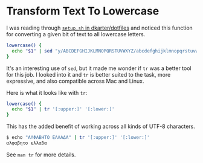 # Transform Text To Lowercase

I was reading through [`setup.sh` in
dkarter/dotfiles](https://github.com/dkarter/dotfiles/blob/master/setup.sh#L7-L9)
and noticed this function for converting a given bit of text to all lowercase
letters.

```bash
lowercase() {
  echo "$1" | sed "y/ABCDEFGHIJKLMNOPQRSTUVWXYZ/abcdefghijklmnopqrstuvwxyz/"
}
```

It's an interesting use of `sed`, but it made me wonder if `tr` was a better
tool for this job. I looked into it and `tr` is better suited to the task, more
expressive, and also compatible across Mac and Linux.

Here is what it looks like with `tr`:

```bash
lowercase() {
  echo "$1" | tr '[:upper:]' '[:lower:]'
}
```

This has the added benefit of working across all kinds of UTF-8 characters.

```bash
$ echo "ΑΛΦΑΒΗΤΟ ΕΛΛΑΔΑ" | tr '[:upper:]' '[:lower:]'
αλφαβητο ελλαδα
```

See `man tr` for more details.

